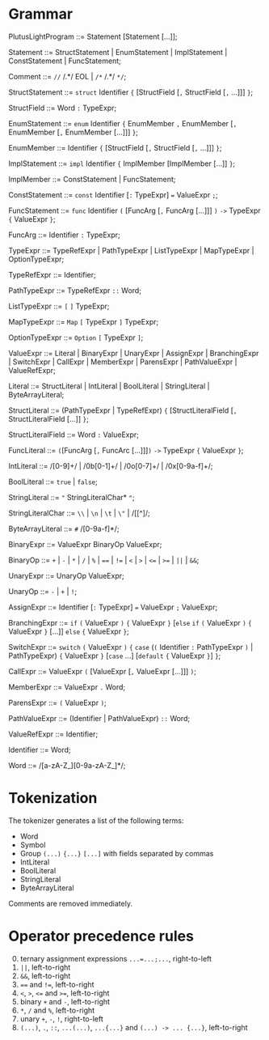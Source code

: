 # Grammar

PlutusLightProgram ::= Statement [Statement [...]];

Statement ::= StructStatement | EnumStatement | ImplStatement | ConstStatement | FuncStatement;

Comment ::= `//` /.\*/ EOL | `/*` /.\*/ `*/`;

StructStatement ::= `struct` Identifier `{`
    [StructField [`,` StructField [`,` ...]]]
`}`; 

StructField ::= Word `:` TypeExpr;

EnumStatement ::= `enum` Identifier `{`
    EnumMember `,` EnumMember [`,` EnumMember [`,` EnumMember [...]]]
`}`;

EnumMember ::= Identifier `{`
    [StructField [`,` StructField [`,` ...]]]
`}`;

ImplStatement ::= `impl` Identifier `{`
    ImplMember [ImplMember [...]]
`}`;

ImplMember ::= ConstStatement | FuncStatement;

ConstStatement ::= `const` Identifier [`:` TypeExpr] `=` ValueExpr `;`;

FuncStatement ::= `func` Identifier `(` [FuncArg [`,` FuncArg [...]]] `)` `->` TypeExpr `{` ValueExpr `}`;

FuncArg ::= Identifier `:` TypeExpr;

TypeExpr ::= TypeRefExpr | PathTypeExpr | ListTypeExpr | MapTypeExpr | OptionTypeExpr;

TypeRefExpr ::= Identifier;

PathTypeExpr ::= TypeRefExpr `::` Word;

ListTypeExpr ::= `[` `]` TypeExpr;

MapTypeExpr ::= `Map` `[` TypeExpr `]` TypeExpr;

OptionTypeExpr ::= `Option` `[` TypeExpr `]`;

ValueExpr ::= Literal | BinaryExpr | UnaryExpr | AssignExpr | BranchingExpr | SwitchExpr | CallExpr | MemberExpr | ParensExpr | PathValueExpr | ValueRefExpr;

Literal ::= StructLiteral | IntLiteral | BoolLiteral | StringLiteral | ByteArrayLiteral;

StructLiteral ::= (PathTypeExpr | TypeRefExpr) `{`
    [StructLiteralField [`,` StructLiteralField [...]]
`}`;

StructLiteralField ::= Word `:` ValueExpr;

FuncLiteral ::= `(`[FuncArg [`,` FuncArc [...]]]`)` `->` TypeExpr `{` ValueExpr `}`;

IntLiteral ::= /[0-9]+/ | /0b[0-1]+/ | /0o[0-7]+/ | /0x[0-9a-f]+/;

BoolLiteral ::= `true` | `false`;

StringLiteral ::= `"` StringLiteralChar* `"`;

StringLiteralChar ::= `\\` | `\n` | `\t` | `\"` | /[[^\]/;

ByteArrayLiteral ::= `#` /[0-9a-f]*/;

BinaryExpr ::= ValueExpr BinaryOp ValueExpr;

BinaryOp ::= `+` | `-` | `*` | `/` | `%` | `==` | `!=` | `<` | `>` | `<=` | `>=` | `||` | `&&`;

UnaryExpr ::= UnaryOp ValueExpr;

UnaryOp ::= `-` | `+` | `!`;

AssignExpr ::= Identifier [`:` TypeExpr] `=` ValueExpr `;` ValueExpr;

BranchingExpr ::= `if` `(` ValueExpr `)` `{` ValueExpr `}` [`else` `if` `(` ValueExpr `)` `{` ValueExpr `}` [...]] `else` `{` ValueExpr `}`;

SwitchExpr ::= `switch` `(` ValueExpr `)` `{` 
  `case` (`(` Identifier `:` PathTypeExpr `)` | PathTypeExpr) `{` ValueExpr `}`
  [`case` ...]
  [`default` `{` ValueExpr `}`]
`}`;

CallExpr ::= ValueExpr `(` [ValueExpr [`,` ValueExpr [...]]] `)`;

MemberExpr ::= ValueExpr `.` Word;

ParensExpr ::= `(` ValueExpr `)`;

PathValueExpr ::= (Identifier | PathValueExpr) `::` Word;

ValueRefExpr ::= Identifier;

Identifier ::= Word;

Word ::= /[a-zA-Z_][0-9a-zA-Z_]*/;


# Tokenization
The tokenizer generates a list of the following terms:
* Word
* Symbol
* Group `(...)` `{...}` `[...]` with fields separated by commas
* IntLiteral
* BoolLiteral
* StringLiteral
* ByteArrayLiteral

Comments are removed immediately.

# Operator precedence rules
0. ternary assignment expressions `...=...;...`, right-to-left
1. `||`, left-to-right
2. `&&`, left-to-right
3. `==` and `!=`, left-to-right
4. `<`, `>`, `<=` and `>=`, left-to-right
5. binary `+` and `-`, left-to-right
6. `*`, `/` and `%`, left-to-right
7. unary `+`, `-`, `!`, right-to-left
8. `(...)`, `.`, `::`, `...(...)`, `...{...}` and `(...) -> ... {...}`, left-to-right